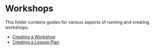 # Workshops

This folder contains guides for various aspects of running and creating workshops.

* [Creating a Workshop](Creating-A-Workshop.md)
* [Creating a Lesson Plan](Lesson-Plans.md)
